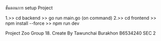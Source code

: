 ขั้นตอนการ setup Project

1.>> cd backend >> go run main.go (on command)
2.>> cd frontend >> npm install --force >> npm run dev

Project Zoo Group 18.
Create By Tawunchai Burakhon B6534240 SEC 2
